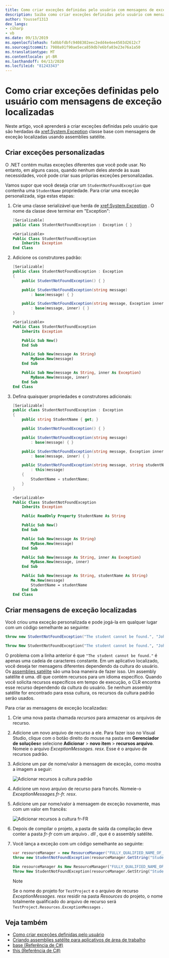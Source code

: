 ```yaml
---
title: Como criar exceções definidas pelo usuário com mensagens de exceção localizadas
description: Saiba como criar exceções definidas pelo usuário com mensagens de exceção localizadas
author: Youssef1313
dev_langs:
- csharp
- vb
ms.date: 09/13/2019
ms.openlocfilehash: fa0bbfdbfc9408302eec2edd4e4ee4503d2612c7
ms.sourcegitcommit: 7980a91f90ae5eca859db7e6bfa03e23e76a1a50
ms.translationtype: MT
ms.contentlocale: pt-BR
ms.lasthandoff: 04/13/2020
ms.locfileid: "81243343"
---
```

# <a name="how-to-create-user-defined-exceptions-with-localized-exception-messages"></a>Como criar exceções definidas pelo usuário com mensagens de exceção localizadas

Neste artigo, você aprenderá a criar exceções definidas pelo usuário que são herdadas da <xref:System.Exception> classe base com mensagens de exceção localizadas usando assemblies satélite.

## <a name="create-custom-exceptions"></a>Criar exceções personalizadas

O .NET contém muitas exceções diferentes que você pode usar. No entanto, em alguns casos, quando nenhum deles atende às suas necessidades, você pode criar suas próprias exceções personalizadas.

Vamos supor que você deseja criar um `StudentNotFoundException` que contenha uma `StudentName` propriedade.
Para criar uma exceção personalizada, siga estas etapas:

1. Crie uma classe serializável que herda de <xref:System.Exception> . O nome da classe deve terminar em "Exception":

    ```csharp
    [Serializable]
    public class StudentNotFoundException : Exception { }
    ```

    ```vb
    <Serializable>
    Public Class StudentNotFoundException
        Inherits Exception
    End Class
    ```

1. Adicione os construtores padrão:

    ```csharp
    [Serializable]
    public class StudentNotFoundException : Exception
    {
        public StudentNotFoundException() { }

        public StudentNotFoundException(string message)
            : base(message) { }

        public StudentNotFoundException(string message, Exception inner)
            : base(message, inner) { }
    }
    ```

    ```vb
    <Serializable>
    Public Class StudentNotFoundException
        Inherits Exception

        Public Sub New()
        End Sub

        Public Sub New(message As String)
            MyBase.New(message)
        End Sub

        Public Sub New(message As String, inner As Exception)
            MyBase.New(message, inner)
        End Sub
    End Class
    ```

1. Defina quaisquer propriedades e construtores adicionais:

    ```csharp
    [Serializable]
    public class StudentNotFoundException : Exception
    {
        public string StudentName { get; }

        public StudentNotFoundException() { }

        public StudentNotFoundException(string message)
            : base(message) { }

        public StudentNotFoundException(string message, Exception inner)
            : base(message, inner) { }

        public StudentNotFoundException(string message, string studentName)
            : this(message)
        {
            StudentName = studentName;
        }
    }
    ```

    ```vb
    <Serializable>
    Public Class StudentNotFoundException
        Inherits Exception

        Public ReadOnly Property StudentName As String

        Public Sub New()
        End Sub

        Public Sub New(message As String)
            MyBase.New(message)
        End Sub

        Public Sub New(message As String, inner As Exception)
            MyBase.New(message, inner)
        End Sub

        Public Sub New(message As String, studentName As String)
            Me.New(message)
            StudentName = studentName
        End Sub
    End Class
    ```

## <a name="create-localized-exception-messages"></a>Criar mensagens de exceção localizadas

Você criou uma exceção personalizada e pode jogá-la em qualquer lugar com um código semelhante ao seguinte:

```csharp
throw new StudentNotFoundException("The student cannot be found.", "John");
```

```vb
Throw New StudentNotFoundException("The student cannot be found.", "John")
```

O problema com a linha anterior é que `"The student cannot be found."` é apenas uma cadeia de caracteres constante. Em um aplicativo localizado, você deseja ter mensagens diferentes dependendo da cultura do usuário.
Os [assemblies satélite](../../framework/resources/creating-satellite-assemblies-for-desktop-apps.md) são uma boa maneira de fazer isso. Um assembly satélite é uma. dll que contém recursos para um idioma específico. Quando você solicita recursos específicos em tempo de execução, o CLR encontra esse recurso dependendo da cultura do usuário. Se nenhum assembly satélite for encontrado para essa cultura, os recursos da cultura padrão serão usados.

Para criar as mensagens de exceção localizadas:

1. Crie uma nova pasta chamada *recursos* para armazenar os arquivos de recurso.
1. Adicione um novo arquivo de recurso a ele. Para fazer isso no Visual Studio, clique com o botão direito do mouse na pasta em **Gerenciador de soluções**e selecione **Adicionar**  >  **novo item**  >  **recursos arquivo**. Nomeie o arquivo *ExceptionMessages. resx*. Esse é o arquivo de recursos padrão.
1. Adicione um par de nome/valor à mensagem de exceção, como mostra a imagem a seguir:

   ![Adicionar recursos à cultura padrão](media/add-resources-to-default-culture.jpg)

1. Adicione um novo arquivo de recurso para francês. Nomeie-o *ExceptionMessages.fr-fr. resx*.
1. Adicione um par nome/valor à mensagem de exceção novamente, mas com um valor em francês:

   ![Adicionar recursos à cultura fr-FR](media/add-resources-to-fr-culture.jpg)

1. Depois de compilar o projeto, a pasta de saída da compilação deve conter a pasta *fr-fr* com um arquivo *. dll* , que é o assembly satélite.
1. Você lança a exceção com um código semelhante ao seguinte:

    ```csharp
    var resourceManager = new ResourceManager("FULLY_QUALIFIED_NAME_OF_RESOURCE_FILE", Assembly.GetExecutingAssembly());
    throw new StudentNotFoundException(resourceManager.GetString("StudentNotFound"), "John");
    ```

    ```vb
    Dim resourceManager As New ResourceManager("FULLY_QUALIFIED_NAME_OF_RESOURCE_FILE", Assembly.GetExecutingAssembly())
    Throw New StudentNotFoundException(resourceManager.GetString("StudentNotFound"), "John")
    ```

    > [!NOTE]
    > Se o nome do projeto for `TestProject` e o arquivo de recurso *ExceptionMessages. resx* residir na pasta *Resources* do projeto, o nome totalmente qualificado do arquivo de recurso será `TestProject.Resources.ExceptionMessages` .

## <a name="see-also"></a>Veja também

- [Como criar exceções definidas pelo usuário](how-to-create-user-defined-exceptions.md)
- [Criando assemblies satélite para aplicativos de área de trabalho](../../framework/resources/creating-satellite-assemblies-for-desktop-apps.md)
- [base (Referência de C#)](../../csharp/language-reference/keywords/base.md)
- [this (Referência de C#)](../../csharp/language-reference/keywords/this.md)
